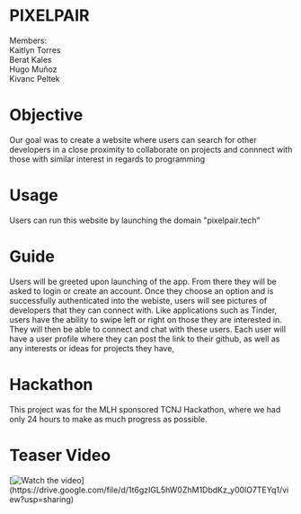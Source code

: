 # PIXELPAIR

Members:<br />
Kaitlyn Torres <br />
Berat Kales <br />
Hugo Muñoz  <br />
Kivanc Peltek

# Objective
Our goal was to create a website where users can search for other developers in a close proximity to collaborate on projects and connnect with those with similar interest in regards to programming

# Usage
Users can run this website by launching the domain "pixelpair.tech"

# Guide
Users will be greeted upon launching of the app. From there they will be asked to login or create an account.
Once they choose an option and is successfully authenticated into the webiste, users will see pictures of developers that they can connect with. Like applications such as Tinder, users have the ability to swipe left or right on those they are interested in. They will then be able to connect and chat with these users. Each user will have a user profile where they can post the link to their github, as well as any interests or ideas for projects they have,

# Hackathon
This project was for the MLH sponsored TCNJ Hackathon, where we had only 24 hours to make as much progress as possible. 

# Teaser Video
[![Watch the video]([https://img.youtube.com/vi/VeRcqsJv9Kk/maxresdefault.jpg](https://raw.githubusercontent.com/kaitlyntorres/hackTCNJ/main/hacktcnj/public/logo192.png))](https://drive.google.com/file/d/1t6gzIGL5hW0ZhM1DbdKz_y00lO7TEYq1/view?usp=sharing)




